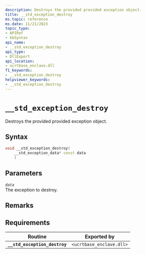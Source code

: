 ```yaml
---
description: Destroys the provided provided exception object.
title: __std_exception_destroy
ms.topic: reference
ms.date: 11/21/2023
topic_type:
- APIRef
- kbSyntax
api_name:
- __std_exception_destroy
api_type:
- DllExport
api_location:
- ucrtbase_enclave.dll
f1_keywords:
- __std_exception_destroy
helpviewer_keywords:
- __std_exception_destroy
---
```


# `__std_exception_destroy`

Destroys the provided provided exception object.

## Syntax

```cpp
void __std_exception_destroy(
    __std_exception_data* const data
    )
```

## Parameters

*`data`*\
The exception to destroy.

## Remarks

## Requirements

| Routine | Exported by |
|---|---|
| **`__std_exception_destroy`** | `<ucrtbase_enclave.dll>` |
